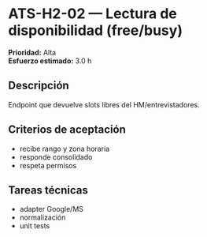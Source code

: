 # ATS-H2-02 — Lectura de disponibilidad (free/busy)

**Prioridad:** Alta  
**Esfuerzo estimado:** 3.0 h

## Descripción
Endpoint que devuelve slots libres del HM/entrevistadores.

## Criterios de aceptación
- recibe rango y zona horaria
- responde consolidado
- respeta permisos

## Tareas técnicas
- adapter Google/MS
- normalización
- unit tests

